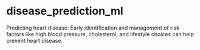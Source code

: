 # disease_prediction_ml
Predicting heart disease: Early identification and management of risk factors like high blood pressure, cholesterol, and lifestyle choices can help prevent heart disease.
